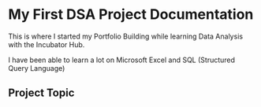 # My First DSA Project Documentation
This is where I started my Portfolio Building while learning Data Analysis with the Incubator Hub.

I have been able to learn a lot on Microsoft Excel and SQL (Structured Query Language)

## Project Topic
